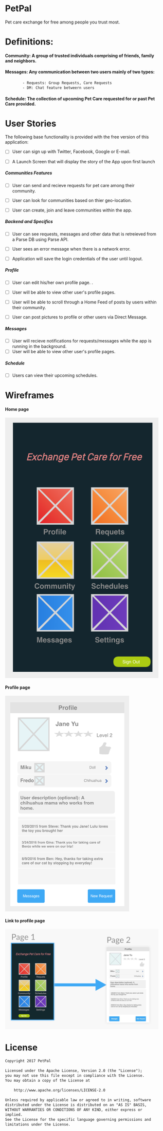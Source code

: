 # PetPal
Pet care exchange for free among people you trust most.


# Definitions:

#### Community: A group of trusted individuals comprising of friends, family and neighbors.
#### Messages: Any communication between two users mainly of two types:
            - Requests: Group Requests, Care Requests
            - DM: Chat feature betweern users
#### Schedule: The collection of upcoming Pet Care requested for or past Pet Care provided.


# User Stories

The following base functionality is provided with the free version of this application:

- [ ] User can sign up with Twitter, Facebook, Google or E-mail.
- [ ] A Launch Screen that will display the story of the App upon first launch


##### Communities Features
- [ ] User can send and recieve requests for pet care among their community.
- [ ] User can look for communities based on thier geo-location.
- [ ] User can create, join and leave communities within the app.


##### Backend and Specifics
- [ ] User can see requests, messages and other data that is retreieved from a Parse DB using Parse API.
- [ ] User sees an error message when there is a network error.
- [ ] Application will save the login credentials of the user until logout.


##### Profile
- [ ] User can edit his/her own profile page. .
- [ ] User will be able to view other user's profile pages.
- [ ] User will be able to scroll through a Home Feed of posts by users within their community.
- [ ] User can post pictures to profile or other users via Direct Message.


##### Messages
- [ ] User will recieve notifications for requests/messages while the app is running in the background.
- [ ] User will be able to view other user's profile pages.

##### Schedule
- [ ] Users can view their upcoming schedules.



# Wireframes

#### Home page

![home page](home.png)

#### Profile page

![profile page](profile.png) 

#### Link to profile page 

![link page](link.png)




# License

    Copyright 2017 PetPal

    Licensed under the Apache License, Version 2.0 (the "License");
    you may not use this file except in compliance with the License.
    You may obtain a copy of the License at

        http://www.apache.org/licenses/LICENSE-2.0

    Unless required by applicable law or agreed to in writing, software
    distributed under the License is distributed on an "AS IS" BASIS,
    WITHOUT WARRANTIES OR CONDITIONS OF ANY KIND, either express or implied.
    See the License for the specific language governing permissions and
    limitations under the License.
